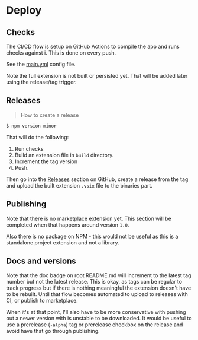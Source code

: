 # Deploy


## Checks

The CI/CD flow is setup on GitHub Actions to compile the app and runs checks against i. This is done on every push.

See the [main.yml](/.github/workflows/main.yml) config file.

Note the full extension is not built or persisted yet. That will be added later using the release/tag trigger.


## Releases
> How to create a release

```sh
$ npm version minor
```

That will do the following:

1. Run checks
2. Build an extension file in `build` directory.
3. Increment the tag version
4. Push.

Then go into the [Releases](https://github.com/MichaelCurrin/auto-commit-msg/releases) section on GitHub, create a release from the tag and upload the built extension `.vsix` file to the binaries part.


## Publishing

Note that there is no marketplace extension yet. This section will be completed when that happens around version `1.0`.

Also there is no package on NPM - this would not be useful as this is a standalone project extension and not a library.


## Docs and versions

Note that the doc badge on root README.md will increment to the latest tag number but not the latest release. This is okay, as tags can be regular to track progress but if there is nothing meaningful the extension doesn't have to be rebuilt. Until that flow becomes automated to upload to releases with CI, or publish to marketplace.

When it's at that point, I'll also have to be more conservative with pushing out a newer version with is unstable to be downloaded. It would be useful to use a prerelease (`-alpha`) tag or prerelease checkbox on the release and avoid have that go through publishing.
